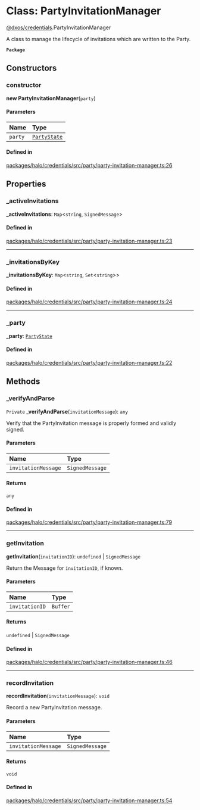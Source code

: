 # Class: PartyInvitationManager

[@dxos/credentials](../modules/dxos_credentials.md).PartyInvitationManager

A class to manage the lifecycle of invitations which are written to the Party.

**`Package`**

## Constructors

### constructor

**new PartyInvitationManager**(`party`)

#### Parameters

| Name | Type |
| :------ | :------ |
| `party` | [`PartyState`](dxos_credentials.PartyState.md) |

#### Defined in

[packages/halo/credentials/src/party/party-invitation-manager.ts:26](https://github.com/dxos/dxos/blob/main/packages/halo/credentials/src/party/party-invitation-manager.ts#L26)

## Properties

### \_activeInvitations

 **\_activeInvitations**: `Map`<`string`, `SignedMessage`\>

#### Defined in

[packages/halo/credentials/src/party/party-invitation-manager.ts:23](https://github.com/dxos/dxos/blob/main/packages/halo/credentials/src/party/party-invitation-manager.ts#L23)

___

### \_invitationsByKey

 **\_invitationsByKey**: `Map`<`string`, `Set`<`string`\>\>

#### Defined in

[packages/halo/credentials/src/party/party-invitation-manager.ts:24](https://github.com/dxos/dxos/blob/main/packages/halo/credentials/src/party/party-invitation-manager.ts#L24)

___

### \_party

 **\_party**: [`PartyState`](dxos_credentials.PartyState.md)

#### Defined in

[packages/halo/credentials/src/party/party-invitation-manager.ts:22](https://github.com/dxos/dxos/blob/main/packages/halo/credentials/src/party/party-invitation-manager.ts#L22)

## Methods

### \_verifyAndParse

`Private` **_verifyAndParse**(`invitationMessage`): `any`

Verify that the PartyInvitation message is properly formed and validly signed.

#### Parameters

| Name | Type |
| :------ | :------ |
| `invitationMessage` | `SignedMessage` |

#### Returns

`any`

#### Defined in

[packages/halo/credentials/src/party/party-invitation-manager.ts:79](https://github.com/dxos/dxos/blob/main/packages/halo/credentials/src/party/party-invitation-manager.ts#L79)

___

### getInvitation

**getInvitation**(`invitationID`): `undefined` \| `SignedMessage`

Return the Message for `invitationID`, if known.

#### Parameters

| Name | Type |
| :------ | :------ |
| `invitationID` | `Buffer` |

#### Returns

`undefined` \| `SignedMessage`

#### Defined in

[packages/halo/credentials/src/party/party-invitation-manager.ts:46](https://github.com/dxos/dxos/blob/main/packages/halo/credentials/src/party/party-invitation-manager.ts#L46)

___

### recordInvitation

**recordInvitation**(`invitationMessage`): `void`

Record a new PartyInvitation message.

#### Parameters

| Name | Type |
| :------ | :------ |
| `invitationMessage` | `SignedMessage` |

#### Returns

`void`

#### Defined in

[packages/halo/credentials/src/party/party-invitation-manager.ts:54](https://github.com/dxos/dxos/blob/main/packages/halo/credentials/src/party/party-invitation-manager.ts#L54)
